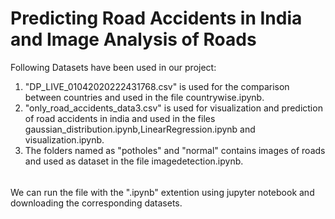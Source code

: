 # Predicting Road Accidents in India and Image Analysis of Roads
Following Datasets have been used in our project:

1. "DP_LIVE_01042020222431768.csv" is used for the comparison between countries and used in the file countrywise.ipynb.
2. "only_road_accidents_data3.csv" is used for visualization and prediction of road accidents in india and used in the files gaussian_distribution.ipynb,LinearRegression.ipynb and visualization.ipynb.
3. The folders named as "potholes" and "normal" contains images of roads and used as dataset in the file imagedetection.ipynb. 

###### 
We can run the file with the ".ipynb" extention using jupyter notebook and downloading the corresponding datasets.

